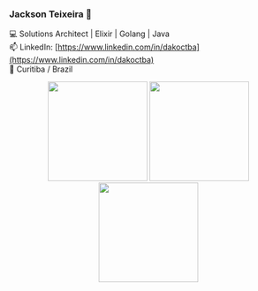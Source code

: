 ### Jackson Teixeira 👋

<!--
- :brazil: I'm brasilian and I live with my wife 💏 and two pugs :dog::dog:
- :computer: I've been working with software development for almost 20 years
- 🔭 I’m currently working on [Dextra Digital](https://dextra.com.br/)
- 🌱 I’m currently learning [Golang](https://golang.org/) and [Kotlin](https://kotlinlang.org/)
- 📫 How to reach me: [LinkedIn](https://www.linkedin.com/in/dakoctba)
- 👯 I’m looking to collaborate on ...
- 🤔 I’m looking for help with ...
- 💬 Ask me about ...
- 😄 Pronouns: ...
- ⚡ Fun fact: ...
-->

💻 Solutions Architect | Elixir | Golang | Java<br>📫 LinkedIn: [https://www.linkedin.com/in/dakoctba](https://www.linkedin.com/in/dakoctba)<br>📌 Curitiba / Brazil

<div align="center">
  <img height="180em" src="https://github-readme-stats.vercel.app/api/top-langs/?username=dakoctba&layout=compact&langs_count=6"/>
  <img height="180em" src="https://github-readme-stats.vercel.app/api?username=dakoctba&show_icons=true&include_all_commits=true&count_private=true"/>
</div>

<div align="center">
  <img height="180em" src="https://github-readme-stats.vercel.app/api/wakatime?username=dakoctba&langs_count=6" />
</div>
